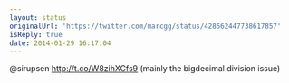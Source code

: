 ```yaml
---
layout: status
originalUrl: 'https://twitter.com/marcgg/status/428562447738617857'
isReply: true
date: 2014-01-29 16:17:04
---
```


@sirupsen http://t.co/W8zihXCfs9 (mainly the bigdecimal division issue)
